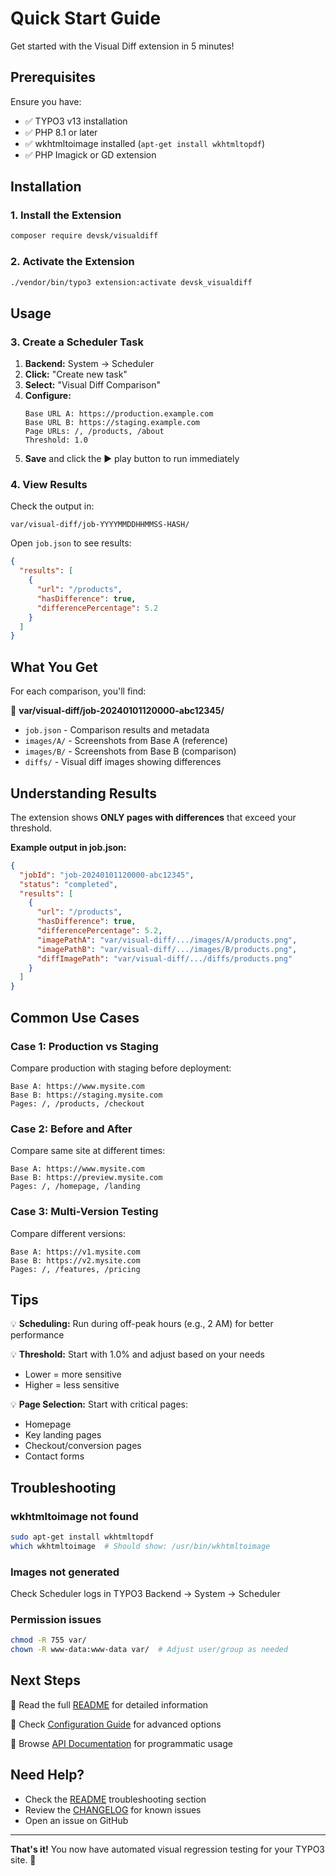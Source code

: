 # Quick Start Guide

Get started with the Visual Diff extension in 5 minutes!

## Prerequisites

Ensure you have:
- ✅ TYPO3 v13 installation
- ✅ PHP 8.1 or later
- ✅ wkhtmltoimage installed (`apt-get install wkhtmltopdf`)
- ✅ PHP Imagick or GD extension

## Installation

### 1. Install the Extension

```bash
composer require devsk/visualdiff
```

### 2. Activate the Extension

```bash
./vendor/bin/typo3 extension:activate devsk_visualdiff
```

## Usage

### 3. Create a Scheduler Task

1. **Backend:** System → Scheduler
2. **Click:** "Create new task"
3. **Select:** "Visual Diff Comparison"
4. **Configure:**
   ```
   Base URL A: https://production.example.com
   Base URL B: https://staging.example.com
   Page URLs: /, /products, /about
   Threshold: 1.0
   ```
5. **Save** and click the ▶️ play button to run immediately

### 4. View Results

Check the output in:
```
var/visual-diff/job-YYYYMMDDHHMMSS-HASH/
```

Open `job.json` to see results:
```json
{
  "results": [
    {
      "url": "/products",
      "hasDifference": true,
      "differencePercentage": 5.2
    }
  ]
}
```

## What You Get

For each comparison, you'll find:

📁 **var/visual-diff/job-20240101120000-abc12345/**
- `job.json` - Comparison results and metadata
- `images/A/` - Screenshots from Base A (reference)
- `images/B/` - Screenshots from Base B (comparison)
- `diffs/` - Visual diff images showing differences

## Understanding Results

The extension shows **ONLY pages with differences** that exceed your threshold.

**Example output in job.json:**
```json
{
  "jobId": "job-20240101120000-abc12345",
  "status": "completed",
  "results": [
    {
      "url": "/products",
      "hasDifference": true,
      "differencePercentage": 5.2,
      "imagePathA": "var/visual-diff/.../images/A/products.png",
      "imagePathB": "var/visual-diff/.../images/B/products.png",
      "diffImagePath": "var/visual-diff/.../diffs/products.png"
    }
  ]
}
```

## Common Use Cases

### Case 1: Production vs Staging
Compare production with staging before deployment:
```
Base A: https://www.mysite.com
Base B: https://staging.mysite.com
Pages: /, /products, /checkout
```

### Case 2: Before and After
Compare same site at different times:
```
Base A: https://www.mysite.com
Base B: https://preview.mysite.com
Pages: /, /homepage, /landing
```

### Case 3: Multi-Version Testing
Compare different versions:
```
Base A: https://v1.mysite.com
Base B: https://v2.mysite.com
Pages: /, /features, /pricing
```

## Tips

💡 **Scheduling:** Run during off-peak hours (e.g., 2 AM) for better performance

💡 **Threshold:** Start with 1.0% and adjust based on your needs
- Lower = more sensitive
- Higher = less sensitive

💡 **Page Selection:** Start with critical pages:
- Homepage
- Key landing pages
- Checkout/conversion pages
- Contact forms

## Troubleshooting

### wkhtmltoimage not found
```bash
sudo apt-get install wkhtmltopdf
which wkhtmltoimage  # Should show: /usr/bin/wkhtmltoimage
```

### Images not generated
Check Scheduler logs in TYPO3 Backend → System → Scheduler

### Permission issues
```bash
chmod -R 755 var/
chown -R www-data:www-data var/  # Adjust user/group as needed
```

## Next Steps

📖 Read the full [README](README.md) for detailed information

📖 Check [Configuration Guide](Documentation/Configuration.md) for advanced options

📖 Browse [API Documentation](Documentation/API.md) for programmatic usage

## Need Help?

- Check the [README](README.md) troubleshooting section
- Review the [CHANGELOG](CHANGELOG.md) for known issues
- Open an issue on GitHub

---

**That's it!** You now have automated visual regression testing for your TYPO3 site. 🎉
